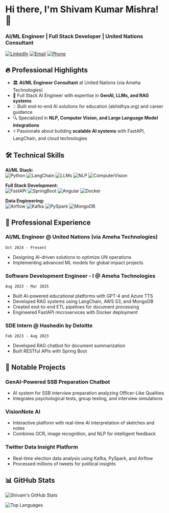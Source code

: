# Hi there, I'm Shivam Kumar Mishra! 👋

### AI/ML Engineer | Full Stack Developer | United Nations Consultant

[![LinkedIn](https://img.shields.io/badge/LinkedIn-Connect-blue?style=for-the-badge&logo=linkedin)]([https://linkedin.com/in/yourprofile](https://www.linkedin.com/in/shivam-mishra-88327b204/))
[![Email](https://img.shields.io/badge/Email-Contact-red?style=for-the-badge&logo=gmail)](mailto:shivammishra692002@gmail.com)
[![Phone](https://img.shields.io/badge/Phone-Call-green?style=for-the-badge&logo=whatsapp)](tel:+919235298282)

## 🔥 Professional Highlights

- 🏛️ **AI/ML Engineer Consultant** at United Nations (via Ameha Technologies)
- 🚀 Full Stack AI Engineer with expertise in **GenAI, LLMs, and RAG systems**
- 💡 Built end-to-end AI solutions for education (abhidhya.org) and career guidance
- 🔍 Specialized in **NLP, Computer Vision, and Large Language Model integrations**
- ⚡ Passionate about building **scalable AI systems** with FastAPI, LangChain, and cloud technologies

## 🛠️ Technical Skills

**AI/ML Stack:**  
![Python](https://img.shields.io/badge/Python-Expert-3776AB?logo=python)
![LangChain](https://img.shields.io/badge/LangChain-Advanced-FFD43B)
![LLMs](https://img.shields.io/badge/LLM_Integration-Expert-FF6600)
![NLP](https://img.shields.io/badge/NLP-Advanced-4DC71F)
![ComputerVision](https://img.shields.io/badge/Computer_Vision-Intermediate-5C2D91)

**Full Stack Development:**  
![FastAPI](https://img.shields.io/badge/FastAPI-Expert-009688)
![SpringBoot](https://img.shields.io/badge/Spring_Boot-Advanced-6DB33F)
![Angular](https://img.shields.io/badge/Angular-Intermediate-DD0031)
![Docker](https://img.shields.io/badge/Docker-Expert-2496ED)

**Data Engineering:**  
![Airflow](https://img.shields.io/badge/Airflow-Intermediate-017CEE)
![Kafka](https://img.shields.io/badge/Kafka-Intermediate-231F20)
![PySpark](https://img.shields.io/badge/PySpark-Intermediate-E25A1C)
![MongoDB](https://img.shields.io/badge/MongoDB-Expert-47A248)

## 💼 Professional Experience

### **AI/ML Engineer** @ United Nations (via Ameha Technologies)  
`Oct 2024 - Present`  
- Designing AI-driven solutions to optimize UN operations
- Implementing advanced ML models for global impact projects

### **Software Development Engineer - I** @ Ameha Technologies  
`Aug 2023 - Mar 2025`  
- Built AI-powered educational platforms with GPT-4 and Azure TTS
- Developed RAG systems using LangChain, AWS S3, and MongoDB
- Created end-to-end ETL pipelines for document processing
- Engineered FastAPI microservices with Docker deployment

### **SDE Intern** @ Hashedin by Deloitte  
`Feb 2023 - Aug 2023`  
- Developed RAG chatbot for document summarization
- Built RESTful APIs with Spring Boot

## 🚀 Notable Projects

### **GenAI-Powered SSB Preparation Chatbot**
- AI system for SSB interview preparation analyzing Officer-Like Qualities
- Integrates psychological tests, group testing, and interview simulations

### **VisionNote AI**
- Interactive platform with real-time AI interpretation of sketches and notes
- Combines OCR, image recognition, and NLP for intelligent feedback

### **Twitter Data Insight Platform**
- Real-time election data analysis using Kafka, PySpark, and Airflow
- Processed millions of tweets for political insights

## 📊 GitHub Stats

![Shivam's GitHub Stats](https://github-readme-stats.vercel.app/api?username=shivam6116&show_icons=true&theme=radical&hide_title=true&include_all_commits=true)

![Top Languages](https://github-readme-stats.vercel.app/api/top-langs/?username=shivam6116&layout=compact&theme=radical)

